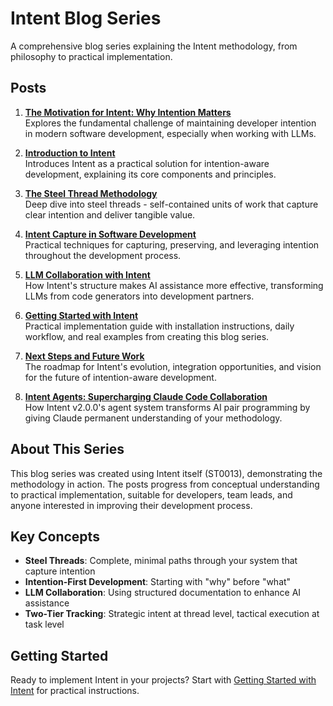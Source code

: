 # Intent Blog Series

A comprehensive blog series explaining the Intent methodology, from philosophy to practical implementation.

## Posts

1. **[The Motivation for Intent: Why Intention Matters](./0000-motivation-for-intent.md)**  
   Explores the fundamental challenge of maintaining developer intention in modern software development, especially when working with LLMs.

2. **[Introduction to Intent](./0001-introduction-to-intent.md)**  
   Introduces Intent as a practical solution for intention-aware development, explaining its core components and principles.

3. **[The Steel Thread Methodology](./0002-the-steel-thread-methodology.md)**  
   Deep dive into steel threads - self-contained units of work that capture clear intention and deliver tangible value.

4. **[Intent Capture in Software Development](./0003-intent-capture-in-software-development.md)**  
   Practical techniques for capturing, preserving, and leveraging intention throughout the development process.

5. **[LLM Collaboration with Intent](./0004-llm-collaboration-with-intent.md)**  
   How Intent's structure makes AI assistance more effective, transforming LLMs from code generators into development partners.

6. **[Getting Started with Intent](./0005-getting-started-with-intent.md)**  
   Practical implementation guide with installation instructions, daily workflow, and real examples from creating this blog series.

7. **[Next Steps and Future Work](./0006-next-steps-and-future-work.md)**  
   The roadmap for Intent's evolution, integration opportunities, and vision for the future of intention-aware development.

8. **[Intent Agents: Supercharging Claude Code Collaboration](./0007-intent-agents-supercharge-claude.md)**  
   How Intent v2.0.0's agent system transforms AI pair programming by giving Claude permanent understanding of your methodology.

## About This Series

This blog series was created using Intent itself (ST0013), demonstrating the methodology in action. The posts progress from conceptual understanding to practical implementation, suitable for developers, team leads, and anyone interested in improving their development process.

## Key Concepts

- **Steel Threads**: Complete, minimal paths through your system that capture intention
- **Intention-First Development**: Starting with "why" before "what"
- **LLM Collaboration**: Using structured documentation to enhance AI assistance
- **Two-Tier Tracking**: Strategic intent at thread level, tactical execution at task level

## Getting Started

Ready to implement Intent in your projects? Start with [Getting Started with Intent](./0005-getting-started-with-intent.md) for practical instructions.
